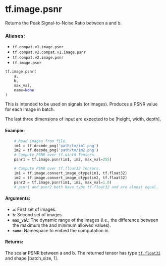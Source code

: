 <div itemscope itemtype="http://developers.google.com/ReferenceObject">
<meta itemprop="name" content="tf.image.psnr" />
<meta itemprop="path" content="Stable" />
</div>

# tf.image.psnr

Returns the Peak Signal-to-Noise Ratio between a and b.

### Aliases:

* `tf.compat.v1.image.psnr`
* `tf.compat.v2.compat.v1.image.psnr`
* `tf.compat.v2.image.psnr`
* `tf.image.psnr`

``` python
tf.image.psnr(
    a,
    b,
    max_val,
    name=None
)
```

<!-- Placeholder for "Used in" -->

This is intended to be used on signals (or images). Produces a PSNR value for
each image in batch.

The last three dimensions of input are expected to be [height, width, depth].

#### Example:



```python
    # Read images from file.
    im1 = tf.decode_png('path/to/im1.png')
    im2 = tf.decode_png('path/to/im2.png')
    # Compute PSNR over tf.uint8 Tensors.
    psnr1 = tf.image.psnr(im1, im2, max_val=255)

    # Compute PSNR over tf.float32 Tensors.
    im1 = tf.image.convert_image_dtype(im1, tf.float32)
    im2 = tf.image.convert_image_dtype(im2, tf.float32)
    psnr2 = tf.image.psnr(im1, im2, max_val=1.0)
    # psnr1 and psnr2 both have type tf.float32 and are almost equal.
```

#### Arguments:


* <b>`a`</b>: First set of images.
* <b>`b`</b>: Second set of images.
* <b>`max_val`</b>: The dynamic range of the images (i.e., the difference between the
  maximum the and minimum allowed values).
* <b>`name`</b>: Namespace to embed the computation in.


#### Returns:

The scalar PSNR between a and b. The returned tensor has type <a href="../../tf.md#float32"><code>tf.float32</code></a>
and shape [batch_size, 1].

